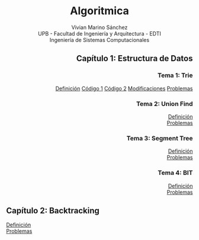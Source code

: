 <div align="center">

# Algoritmica

 Vivian Marino Sánchez  
 UPB - Facultad de Ingeniería y Arquitectura - EDTI  
 Ingeniería de Sistemas Computacionales  

 <div align="right">
  
 ## Capítulo 1: Estructura de Datos
  ### Tema 1: Trie
  [Definición](https://github.com/marinovivianUPB/Algoritmica/tree/main/Estructura%20de%20Datos/Trie)
  [Código 1](https://github.com/marinovivianUPB/Algoritmica/tree/main/Estructura%20de%20Datos/Trie/trieArray.cpp)
  [Código 2](https://github.com/marinovivianUPB/Algoritmica/tree/main/Estructura%20de%20Datos/Trie/trieMap.cpp)
  [Modificaciones](https://github.com/marinovivianUPB/Algoritmica/tree/main/Estructura%20de%20Datos/Trie/Modificaciones)
  [Problemas](https://github.com/marinovivianUPB/Algoritmica/tree/main/Estructura%20de%20Datos/Trie/Problemas)  
  ### Tema 2: Union Find
  [Definición](https://github.com/marinovivianUPB/Algoritmica/tree/main/Estructura%20de%20Datos/Union%20Find)  
  [Problemas](https://github.com/marinovivianUPB/Algoritmica/tree/main/Estructura%20de%20Datos/Union%20Find/Problemas)  
  ### Tema 3: Segment Tree
  [Definición](https://github.com/marinovivianUPB/Algoritmica/tree/main/Estructura%20de%20Datos/Segment%20Tree)  
  [Problemas](https://github.com/marinovivianUPB/Algoritmica/tree/main/Estructura%20de%20Datos/Segment%20Tree/Problemas)  
  ### Tema 4: BIT
  [Definición](https://github.com/marinovivianUPB/Algoritmica/tree/main/Estructura%20de%20Datos/BIT)  
  [Problemas](https://github.com/marinovivianUPB/Algoritmica/tree/main/Estructura%20de%20Datos/BIT/Problemas)  

 <div align="left">  
 
  ## Capítulo 2: Backtracking  
   [Definición]()  
   [Problemas]()
